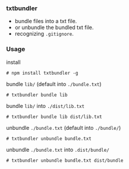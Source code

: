 ### txtbundler
- bundle files into a txt file.
- or unbundle the bundled txt file.
- recognizing `.gitignore`.

### Usage
install
```
# npm install txtbundler -g 
```

bundle `lib/` (default into `./bundle.txt`)
```
# txtbundler bundle lib
```

bundle `lib/` into `./dist/lib.txt`
```
# txtbundler bundle lib dist/lib.txt
```

unbundle `./bundle.txt` (default into `./bundle/`)
```
# txtbundler unbundle bundle.txt
```

unbundle `./bundle.txt` into `.dist/bundle/`
```
# txtbundler unbundle bundle.txt dist/bundle
```
